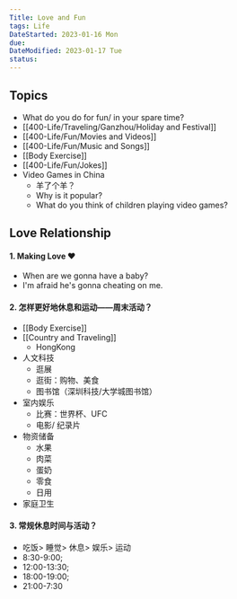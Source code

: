 ```yaml
---
Title: Love and Fun
tags: Life
DateStarted: 2023-01-16 Mon
due:
DateModified: 2023-01-17 Tue
status:
---
```


## Topics

- What do you do for fun/ in your spare time?
- [[400-Life/Traveling/Ganzhou/Holiday and Festival]]
- [[400-Life/Fun/Movies and Videos]]
- [[400-Life/Fun/Music and Songs]]
- [[Body Exercise]]
- [[400-Life/Fun/Jokes]]
- Video Games in China
  - 羊了个羊？
  - Why is it popular?
  - What do you think of children playing video games?

## Love Relationship

#### 1. Making Love ❤

- When are we gonna have a baby?
- I'm afraid he's gonna cheating on me.

#### 2. 怎样更好地休息和运动——周末活动？

- [[Body Exercise]]
- [[Country and Traveling]]
  - HongKong
- 人文科技
  - 逛展
  - 逛街：购物、美食
  - 图书馆（深圳科技/大学城图书馆）
- 室内娱乐
  - 比赛：世界杯、UFC
  - 电影/ 纪录片
- 物资储备
  - 水果
  - 肉菜
  - 蛋奶
  - 零食
  - 日用
- 家庭卫生

#### 3. 常规休息时间与活动？

- 吃饭> 睡觉> 休息> 娱乐> 运动
- 8:30-9:00;
- 12:00-13:30;
- 18:00-19:00;
- 21:00-7:30
